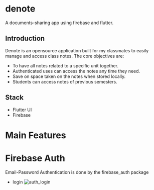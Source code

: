 # denote

A documents-sharing app using firebase and flutter.

## Introduction

Denote is an opensource application built for my classmates to easily manage and access class notes.
The core objectives are:
 * To have all notes related to a specific unit together.
 * Authenticated uses can access the notes any time they need.
 * Save on space taken on the notes when stored locally.
 * Students can access notes of previous semesters.

## Stack
* Flutter UI
* Firebase


# Main Features
# Firebase Auth
Email-Password Authentication is done by the firebase_auth package
* login
![auth_login](https://user-images.githubusercontent.com/56781148/220371846-23169c59-8942-4c83-9a32-1b8c258ac0b2.png)

